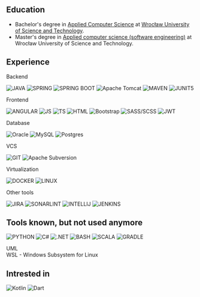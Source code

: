## Education

- Bachelor's degree in [Applied Computer Science](https://wit.pwr.edu.pl/en/candidates/1st-cycle-studies/applied-computer-science) at [Wrocław University of Science and Technology](https://pwr.edu.pl/en/).
- Master's degree in [Applied computer 
science (software engineering)](https://wit.pwr.edu.pl/en/candidates/2nd-cycle-studies/applied-computer-science) at Wrocław University of Science 
and Technology.


## Experience

Backend

![JAVA](https://img.shields.io/badge/java-%23ED8B00.svg?style=for-the-badge&logo=openjdk&logoColor=white)
![SPRING](https://img.shields.io/badge/Spring-6DB33F?style=for-the-badge&logo=spring&logoColor=white)
![SPRING BOOT](https://img.shields.io/badge/Spring_Boot-F2F4F9?style=for-the-badge&logo=spring-boot)
![Apache Tomcat](https://img.shields.io/badge/apache%20tomcat-%23F8DC75.svg?style=for-the-badge&logo=apache-tomcat&logoColor=black)
![MAVEN](https://img.shields.io/badge/apache_maven-C71A36?style=for-the-badge&logo=apachemaven&logoColor=white)
![JUNIT5](https://img.shields.io/badge/Junit5-25A162?style=for-the-badge&logo=junit5&logoColor=white)

Frontend

![ANGULAR](https://img.shields.io/badge/Angular-DD0031?style=for-the-badge&logo=angular&logoColor=white)
![JS](https://img.shields.io/badge/JavaScript-323330?style=for-the-badge&logo=javascript&logoColor=F7DF1E)
![TS](https://img.shields.io/badge/TypeScript-007ACC?style=for-the-badge&logo=typescript&logoColor=white)
![HTML](https://img.shields.io/badge/HTML5-E34F26?style=for-the-badge&logo=html5&logoColor=white)
![Bootstrap](https://img.shields.io/badge/bootstrap-%238511FA.svg?style=for-the-badge&logo=bootstrap&logoColor=white)
![SASS/SCSS](https://img.shields.io/badge/SASS-hotpink.svg?style=for-the-badge&logo=SASS&logoColor=white)
![JWT](https://img.shields.io/badge/JWT-black?style=for-the-badge&logo=JSON%20web%20tokens)


Database

![Oracle](https://img.shields.io/badge/Oracle-F80000?style=for-the-badge&logo=oracle&logoColor=white)
![MySQL](https://img.shields.io/badge/mysql-%2300f.svg?style=for-the-badge&logo=mysql&logoColor=white)
![Postgres](https://img.shields.io/badge/postgres-%23316192.svg?style=for-the-badge&logo=postgresql&logoColor=white)

VCS

![GIT](https://img.shields.io/badge/GIT-E44C30?style=for-the-badge&logo=git&logoColor=white)
![Apache Subversion](https://img.shields.io/badge/subversion-%23809CC9.svg?style=for-the-badge&logo=subversion&logoColor=white)
<!---
I hate subversion
I hate subversion
I hate subversion
I hate subversion
I hate subversion
I hate subversion
I hate subversion
I hate subversion
I hate subversion
I hate subversion
I hate subversion
I hate subversion
I hate subversion
I hate subversion
I hate subversion
-->

Virtualization

![DOCKER](https://img.shields.io/badge/Docker-2CA5E0?style=for-the-badge&logo=docker&logoColor=white)
![LINUX](https://img.shields.io/badge/Linux-FCC624?style=for-the-badge&logo=linux&logoColor=black)

Other tools

![JIRA](https://img.shields.io/badge/Jira-0052CC?style=for-the-badge&logo=Jira&logoColor=white)
![SONARLINT](https://img.shields.io/badge/SonarLint-CB2029?style=for-the-badge&logo=sonarlint&logoColor=white)
![INTELLIJ](https://img.shields.io/badge/IntelliJ_IDEA-000000.svg?style=for-the-badge&logo=intellij-idea&logoColor=white)
![JENKINS](https://img.shields.io/badge/jenkins-%232C5263.svg?style=for-the-badge&logo=jenkins&logoColor=white)

## Tools known, but not used anymore

![PYTHON](https://img.shields.io/badge/Python-FFD43B?style=for-the-badge&logo=python&logoColor=blue)
![C#](https://img.shields.io/badge/C%23-239120?style=for-the-badge&logo=c-sharp&logoColor=white)
![.NET](https://img.shields.io/badge/.NET-512BD4?style=for-the-badge&logo=dotnet&logoColor=white)
![BASH](https://img.shields.io/badge/Shell_Script-121011?style=for-the-badge&logo=gnu-bash&logoColor=white)
![SCALA](https://img.shields.io/badge/scala-%23DC322F.svg?style=for-the-badge&logo=scala&logoColor=white)
![GRADLE](https://img.shields.io/badge/Gradle-02303A.svg?style=for-the-badge&logo=Gradle&logoColor=white)

UML<br>
WSL - Windows Subsystem for Linux

## Intrested in 

![Kotlin](https://img.shields.io/badge/kotlin-%237F52FF.svg?style=for-the-badge&logo=kotlin&logoColor=white)
![Dart](https://img.shields.io/badge/dart-%230175C2.svg?style=for-the-badge&logo=dart&logoColor=white)
